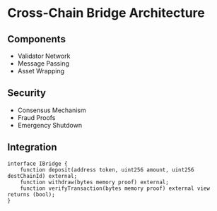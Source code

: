 # Cross-Chain Bridge Architecture

## Components
- Validator Network
- Message Passing
- Asset Wrapping

## Security
- Consensus Mechanism
- Fraud Proofs
- Emergency Shutdown

## Integration
```solidity
interface IBridge {
    function deposit(address token, uint256 amount, uint256 destChainId) external;
    function withdraw(bytes memory proof) external;
    function verifyTransaction(bytes memory proof) external view returns (bool);
}
```